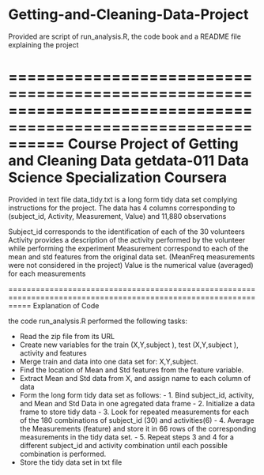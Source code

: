 # Getting-and-Cleaning-Data-Project
Provided are script of run_analysis.R, the code book and a README file explaining the project

==============================================================================================================
Course Project of Getting and Cleaning Data getdata-011
Data Science Specialization Coursera
==============================================================================================================


Provided in text file data_tidy.txt is a long form tidy data set complying instructions for the project.
The data has 4 columns corresponding to (subject_id, Activity, Measurement, Value) and 11,880 observations

Subject_id corresponds to the identification of each of the 30 volunteers
Activity provides a description of the activity performed by the volunteer while performing the experiment
Measurement correspond to each of the mean and std features from the original data set.  (MeanFreq measurements
	were not considered in the project)
Value is the numerical value (averaged) for each measurements


=================================================================================================================
Explanation of Code

the code run_analysis.R performed the following tasks:
- Read the zip file from its URL
- Create new variables for the train (X,Y,subject ), test (X,Y,subject ), activity and features
- Merge train and data into one data set for: X,Y,subject.
- Find the location of Mean and Std features from the feature variable.
- Extract Mean and Std data from X, and assign name to each column of data
- Form the long form tidy data set as follows:
		- 1. Bind subject_id, activity, and Mean and Std Data in one agregated data frame
		- 2. Initialize a data frame to store tidy data
		- 3. Look for repeated measurements for each of the 180 combinations of subject_id (30) and activities(6)
		- 4. Average the Measurements (feature) and store it in 66 rows of the corresponding measurements in the
			 tidy data set.
		- 5. Repeat steps 3 and 4 for a different subject_id and activity combination until each possible combination 
			 is performed.
- Store the tidy data set in txt file
 

